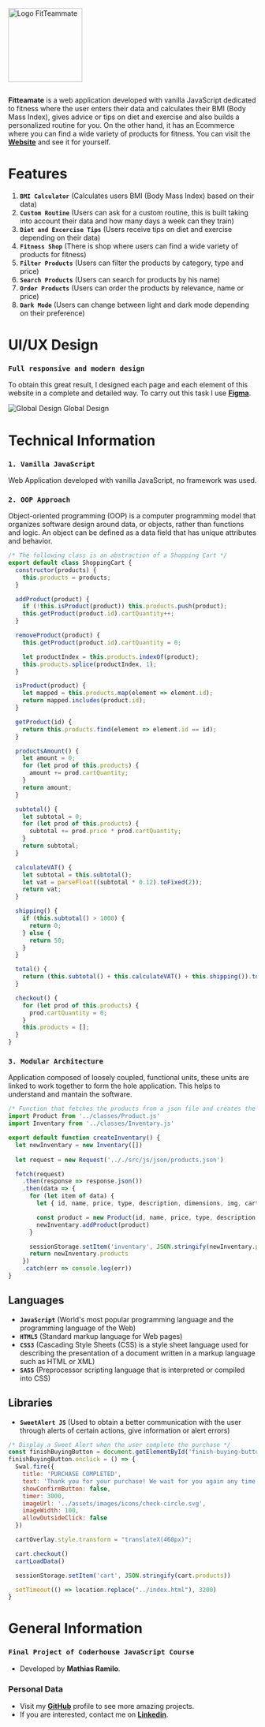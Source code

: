 <div style="margin-bottom: 2em">
    <img src="assets/images/logo/logo.svg" alt="Logo FitTeammate" width="150px" />
</div>

**Fitteamate** is a web application developed with vanilla JavaScript dedicated to fitness where the user enters their data and calculates their BMI (Body Mass Index), gives advice or tips on diet and exercise and also builds a personalized routine for you. On the other hand, it has an Ecommerce where you can find a wide variety of products for fitness. You can visit the [**Website**](https://mathiramilo.github.io/Fit-Teammate) and see it for yourself.

# Features

1. **`BMI Calculator`** (Calculates users BMI (Body Mass Index) based on their data)
2. **`Custom Routine`** (Users can ask for a custom routine, this is built taking into account their data and how many days a week can they train)
3. **`Diet and Excercise Tips`** (Users receive tips on diet and exercise depending on their data)
4. **`Fitness Shop`** (There is shop where users can find a wide variety of products for fitness)
5. **`Filter Products`** (Users can filter the products by category, type and price)
6. **`Search Products`** (Users can search for products by his name)
7. **`Order Products`** (Users can order the products by relevance, name or price)
8. **`Dark Mode`** (Users can change between light and dark mode depending on their preference)

# UI/UX Design

### `Full responsive and modern design`

To obtain this great result, I designed each page and each element of this website in a complete and detailed way. To carry out this task I use [**Figma**](https://www.figma.com/).

![Global Design](assets/images/design/global-design.png)
Global Design

# Technical Information

### `1. Vanilla JavaScript`

Web Application developed with vanilla JavaScript, no framework was used.

### `2. OOP Approach`

Object-oriented programming (OOP) is a computer programming model that organizes software design around data, or objects, rather than functions and logic. An object can be defined as a data field that has unique attributes and behavior.

```js
/* The following class is an abstraction of a Shopping Cart */
export default class ShoppingCart {
  constructor(products) {
    this.products = products;
  }

  addProduct(product) {
    if (!this.isProduct(product)) this.products.push(product);
    this.getProduct(product.id).cartQuantity++;
  }

  removeProduct(product) {
    this.getProduct(product.id).cartQuantity = 0;

    let productIndex = this.products.indexOf(product);
    this.products.splice(productIndex, 1);
  }

  isProduct(product) {
    let mapped = this.products.map(element => element.id);
    return mapped.includes(product.id);
  }

  getProduct(id) {
    return this.products.find(element => element.id == id);
  }

  productsAmount() {
    let amount = 0;
    for (let prod of this.products) {
      amount += prod.cartQuantity;
    }
    return amount;
  }

  subtotal() {
    let subtotal = 0;
    for (let prod of this.products) {
      subtotal += prod.price * prod.cartQuantity;
    }
    return subtotal;
  }

  calculateVAT() {
    let subtotal = this.subtotal();
    let vat = parseFloat((subtotal * 0.12).toFixed(2));
    return vat;
  }

  shipping() {
    if (this.subtotal() > 1000) {
      return 0;
    } else {
      return 50;
    }
  }

  total() {
    return (this.subtotal() + this.calculateVAT() + this.shipping()).toFixed(2);
  }

  checkout() {
    for (let prod of this.products) {
      prod.cartQuantity = 0;
    }
    this.products = [];
  }
}
```

### `3. Modular Architecture`

Application composed of loosely coupled, functional units, these units are linked to work together to form the hole application. This helps to understand and mantain the software.

```js
/* Function that fetches the products from a json file and creates the inventary */
import Product from '../classes/Product.js'
import Inventary from '../classes/Inventary.js'

export default function createInventary() {
  let newInventary = new Inventary([])
  
  let request = new Request('.././src/js/json/products.json')

  fetch(request)
    .then(response => response.json())
    .then(data => {
      for (let item of data) {
        let { id, name, price, type, description, dimensions, img, cartQuantity } = item

        const product = new Product(id, name, price, type, description, dimensions, img, cartQuantity)
        newInventary.addProduct(product)
      }

      sessionStorage.setItem('inventary', JSON.stringify(newInventary.products))
      return newInventary.products
    })
    .catch(err => console.log(err))
}
```

## Languages

* **`JavaScript`** (World's most popular programming language and the programming language of the Web)
* **`HTML5`** (Standard markup language for Web pages)
* **`CSS3`** (Cascading Style Sheets (CSS) is a style sheet language used for describing the presentation of a document written in a markup language such as HTML or XML)
* **`SASS`** (Preprocessor scripting language that is interpreted or compiled into CSS)

## Libraries

* **`SweetAlert JS`** (Used to obtain a better communication with the user through alerts of certain actions, give information or alert errors)

```js
/* Display a Sweet Alert when the user complete the purchase */
const finishBuyingButton = document.getElementById('finish-buying-button');
finishBuyingButton.onclick = () => {
  Swal.fire({
    title: 'PURCHASE COMPLETED',
    text: 'Thank you for your purchase! We wait for you again any time you want',
    showConfirmButton: false,
    timer: 3000,
    imageUrl: '../assets/images/icons/check-circle.svg',
    imageWidth: 100,
    allowOutsideClick: false
  })

  cartOverlay.style.transform = "translateX(460px)"; 

  cart.checkout()
  cartLoadData()

  sessionStorage.setItem('cart', JSON.stringify(cart.products))

  setTimeout(() => location.replace("../index.html"), 3200)
}
```

# General Information

### `Final Project of Coderhouse JavaScript Course`

* Developed by **Mathias Ramilo**.

### **Personal Data**

* Visit my [**GitHub**](https://github.com/mathiramilo) profile to see more amazing projects.
* If you are interested, contact me on [**Linkedin**](https://www.linkedin.com/in/mathias-ramilo/).

